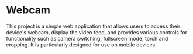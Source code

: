 # Webcam

This project is a simple web application that allows users to access their device's webcam, display the video feed, and provides various controls for functionality such as camera switching, fullscreen mode, torch and cropping. It is particularly designed for use on mobile devices.